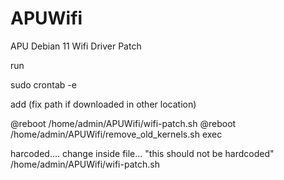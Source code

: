 # APUWifi
APU Debian 11 Wifi Driver Patch

run

sudo crontab -e

add (fix path if downloaded in other location)

@reboot /home/admin/APUWifi/wifi-patch.sh
@reboot /home/admin/APUWifi/remove_old_kernels.sh exec

harcoded.... change inside file... "this should not be hardcoded" /home/admin/APUWifi/wifi-patch.sh



